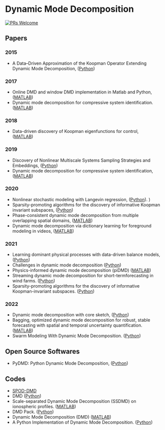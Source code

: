 # Dynamic Mode Decomposition

[![PRs Welcome](https://img.shields.io/badge/PRs-welcome-brightgreen.svg?style=flat-square)](http://makeapullrequest.com)


## Papers

### 2015
* A Data–Driven Approximation of the Koopman Operator Extending Dynamic Mode Decomposition, ([Python](https://github.com/dynamicslab/pykoopman))

### 2017
* Online DMD and window DMD implementation in Matlab and Python, ([MATLAB](https://github.com/haozhg/odmd)) 
* Dynamic mode decomposition for compressive system identification. ([MATLAB](https://github.com/zhbai/cDMDc))

### 2018
* Data-driven discovery of Koopman eigenfunctions for control, ([MATLAB](https://github.com/eurika-kaiser/KRONIC))

### 2019
* Discovery of Nonlinear Multiscale Systems Sampling Strategies and Embeddings, ([Python](https://github.com/kpchamp/MultiscaleDiscovery))
* Dynamic mode decomposition for compressive system identification, ([MATLAB](https://github.com/eurika-kaiser/cDMDc))

### 2020
* Nonlinear stochastic modeling with Langevin regression, ([Python](https://github.com/dynamicslab/langevin-regression)).
)
* Sparsity-promoting algorithms for the discovery of informative Koopman invariant subspaces, ([Python](https://github.com/pswpswpsw/SKDMD))
* Phase-consistent dynamic mode decomposition from multiple overlapping spatial domains, ([MATLAB](https://github.com/nairaditya/Phase_consistent_DMD))
* Dynamic mode decomposition via dictionary learning for foreground modeling in videos, ([MATLAB](https://github.com/Israr-r/dl-DMD-CVIU2020))

### 2021
* Learning dominant physical processes with data-driven balance models, ([Python](https://github.com/dynamicslab/dominant-balance))
* Challenges in dynamic mode decomposition ([Python](https://deepblue.lib.umich.edu/data/concern/data_sets/cz30ps88z))
* Physics-informed dynamic mode decomposition (piDMD) ([MATLAB](https://github.com/baddoo/piDMD))
* Streaming dynamic mode decomposition for short-termforecasting in wind farms. ([Python](https://github.com/jaimeliew1/Streaming-DMD))
* Sparsity-promoting algorithms for the discovery of informative Koopman-invariant subspaces. ([Python](https://github.com/pswpswpsw/SKDMD))


### 2022
* Dynamic mode decomposition with core sketch, ([Python](https://github.com/Shady-Ahmed/SketchyDMD))
* Bagging, optimized dynamic mode decomposition for robust, stable forecasting with spatial and temporal uncertainty quantification. ([MATLAB](https://github.com/dsashid/BOP-DMD))
* Swarm Modeling With Dynamic Mode Decomposition. ([Python](https://github.com/e-vic/swarmDMD))


## Open Source Softwares
* PyDMD: Python Dynamic Mode Decomposition, ([Python](https://github.com/mathLab/PyDMD))


## Codes
* [SPOD-DMD](https://github.com/xuanshi123/SPOD-DMD)
* DMD ([Python](https://github.com/hanyoseob/python-DMD))
* Scale-separated Dynamic Mode Decomposition (SSDMD) on ionospheric profiles. ([MATLAB](https://github.com/JayLago/SSDMD-Ionosphere))
* DMD Pack. ([Python](https://github.com/erichson/DMDpack))
* Dynamic Mode Decomposition (DMD) ([MATLAB](https://github.com/hanyoseob/matlab-DMD))
* A Python Implementation of Dynamic Mode Decomposition. ([Python](https://github.com/mukappalambda/Dynamic-Mode-Decomposition))